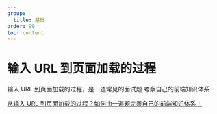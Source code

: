 ```yaml
---
group:
  title: 基础
order: 99
toc: content
---
```


# 输入 URL 到页面加载的过程

输入 URL 到页面加载的过程，是一道常见的面试题
考察自己的前端知识体系

[从输入 URL 到页面加载的过程？如何由一道题完善自己的前端知识体系！](http://www.dailichun.com/2018/03/12/whenyouenteraurl.html)
